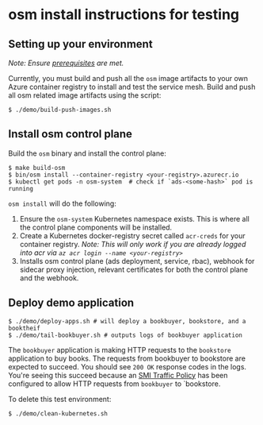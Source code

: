 # osm install instructions for testing


## Setting up your environment
_Note: Ensure [prerequisites](https://github.com/open-service-mesh/osm/blob/master/DEMO.md#prerequisites) are met._

Currently, you must build and push all the `osm` image artifacts to your own Azure container registry to install and test the service mesh. Build and push all osm related image artifacts using the script:
```console
$ ./demo/build-push-images.sh
```

## Install osm control plane
Build the `osm` binary and install the control plane:
```console
$ make build-osm
$ bin/osm install --container-registry <your-registry>.azurecr.io
$ kubectl get pods -n osm-system  # check if `ads-<some-hash>` pod is running
```

`osm install` will do the following:
1. Ensure the `osm-system` Kubernetes namespace exists. This is where all the control plane components will be installed.
2. Create a Kubernetes docker-registry secret called `acr-creds` for your container registry. _Note: This will only work if you are already logged into acr via `az acr login --name <your-registry>`_
3. Installs osm control plane (ads deployment, service, rbac), webhook for sidecar proxy injection, relevant certificates for both the control plane and the webhook.


## Deploy demo application
```console
$ ./demo/deploy-apps.sh # will deploy a bookbuyer, bookstore, and a booktheif
$ ./demo/tail-bookbuyer.sh # outputs logs of bookbuyer application
```
The `bookbuyer` application is making HTTP requests to the `bookstore` application to buy books. The requests from bookbuyer to bookstore are expected to succeed. You should see `200 OK` response codes in the logs. You're seeing this succeed because an [SMI Traffic Policy](https://github.com/servicemeshinterface/smi-spec/blob/master/traffic-access-control.md) has been configured to allow HTTP requests from `bookbuyer` to `bookstore.


To delete this test environment:
```console
$ ./demo/clean-kubernetes.sh
```
